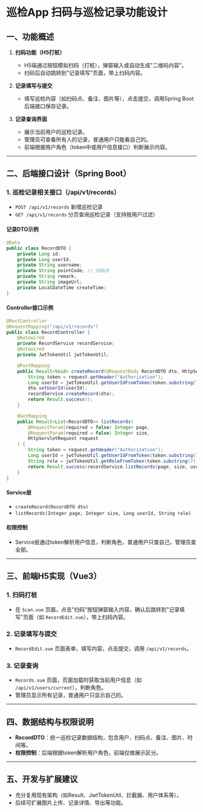 # 巡检App 扫码与巡检记录功能设计

## 一、功能概述

1. **扫码功能（H5打桩）**
   - H5端通过按钮模拟扫码（打桩），弹窗输入或自动生成"二维码内容"。
   - 扫码后自动跳转到"记录填写"页面，带上扫码内容。

2. **记录填写与提交**
   - 填写巡检内容（如扫码点、备注、图片等），点击提交，调用Spring Boot后端接口保存记录。

3. **记录查询界面**
   - 展示当前用户的巡检记录。
   - 管理员可查看所有人的记录，普通用户只能看自己的。
   - 前端根据用户角色（token中或用户信息接口）判断展示内容。

---

## 二、后端接口设计（Spring Boot）

### 1. 巡检记录相关接口（/api/v1/records）
- `POST /api/v1/records` 新增巡检记录
- `GET /api/v1/records` 分页查询巡检记录（支持按用户过滤）

#### 记录DTO示例
```java
@Data
public class RecordDTO {
    private Long id;
    private Long userId;
    private String username;
    private String pointCode; // 扫码点
    private String remark;
    private String imageUrl;
    private LocalDateTime createTime;
}
```

#### Controller接口示例
```java
@RestController
@RequestMapping("/api/v1/records")
public class RecordController {
    @Autowired
    private RecordService recordService;
    @Autowired
    private JwtTokenUtil jwtTokenUtil;

    @PostMapping
    public Result<Void> createRecord(@RequestBody RecordDTO dto, HttpServletRequest request) {
        String token = request.getHeader("Authorization");
        Long userId = jwtTokenUtil.getUserIdFromToken(token.substring(7));
        dto.setUserId(userId);
        recordService.createRecord(dto);
        return Result.success();
    }

    @GetMapping
    public Result<List<RecordDTO>> listRecords(
        @RequestParam(required = false) Integer page,
        @RequestParam(required = false) Integer size,
        HttpServletRequest request
    ) {
        String token = request.getHeader("Authorization");
        Long userId = jwtTokenUtil.getUserIdFromToken(token.substring(7));
        String role = jwtTokenUtil.getRoleFromToken(token.substring(7));
        return Result.success(recordService.listRecords(page, size, userId, role));
    }
}
```

#### Service层
- `createRecord(RecordDTO dto)`
- `listRecords(Integer page, Integer size, Long userId, String role)`

#### 权限控制
- Service层通过token解析用户信息，判断角色，普通用户只查自己，管理员查全部。

---

## 三、前端H5实现（Vue3）

### 1. 扫码打桩
- 在 `Scan.vue` 页面，点击"扫码"按钮弹窗输入内容，确认后跳转到"记录填写"页面（如 `RecordEdit.vue`），带上扫码内容。

### 2. 记录填写与提交
- `RecordEdit.vue` 页面表单，填写内容，点击提交，调用 `/api/v1/records`。

### 3. 记录查询
- `Records.vue` 页面，页面加载时获取当前用户信息（如 `/api/v1/users/current`），判断角色。
- 管理员显示所有记录，普通用户只显示自己的。

---

## 四、数据结构与权限说明

- **RecordDTO**：统一巡检记录数据结构，包含用户、扫码点、备注、图片、时间等。
- **权限控制**：后端根据token解析用户角色，前端仅做展示区分。

---

## 五、开发与扩展建议

- 充分复用现有架构（如Result、JwtTokenUtil、拦截器、用户体系等）。
- 后续可扩展图片上传、记录详情、导出等功能。 